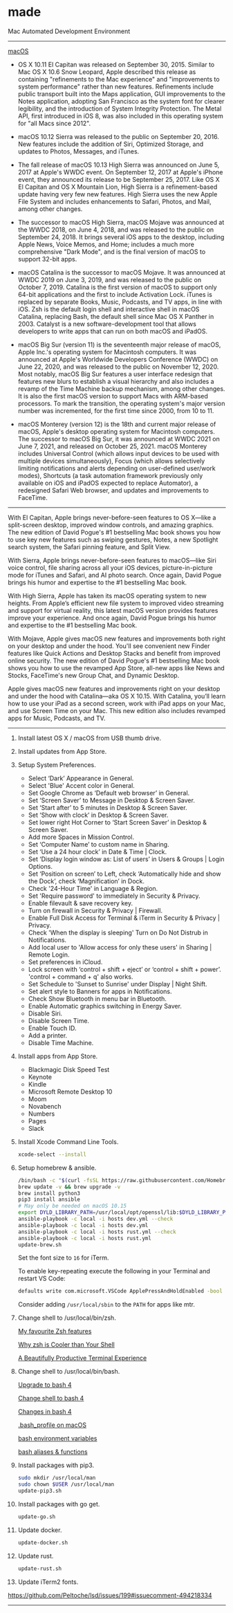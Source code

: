 # made

Mac Automated Development Environment

----

[macOS](https://en.wikipedia.org/wiki/MacOS)

* OS X 10.11 El Capitan was released on September 30, 2015. Similar to Mac OS X 10.6 Snow Leopard, Apple described this release as containing "refinements to the Mac experience" and "improvements to system performance" rather than new features. Refinements include public transport built into the Maps application, GUI improvements to the Notes application, adopting San Francisco as the system font for clearer legibility, and the introduction of System Integrity Protection. The Metal API, first introduced in iOS 8, was also included in this operating system for "all Macs since 2012".

* macOS 10.12 Sierra was released to the public on September 20, 2016. New features include the addition of Siri, Optimized Storage, and updates to Photos, Messages, and iTunes.

* The fall release of macOS 10.13 High Sierra was announced on June 5, 2017 at Apple's WWDC event. On September 12, 2017 at Apple's iPhone event, they announced its release to be September 25, 2017. Like OS X El Capitan and OS X Mountain Lion, High Sierra is a refinement-based update having very few new features. High Sierra uses the new Apple File System and includes enhancements to Safari, Photos, and Mail, among other changes.

* The successor to macOS High Sierra, macOS Mojave was announced at the WWDC 2018, on June 4, 2018, and was released to the public on September 24, 2018. It brings several iOS apps to the desktop, including Apple News, Voice Memos, and Home; includes a much more comprehensive "Dark Mode", and is the final version of macOS to support 32-bit apps.

* macOS Catalina is the successor to macOS Mojave. It was announced at WWDC 2019 on June 3, 2019, and was released to the public on October 7, 2019. Catalina is the first version of macOS to support only 64-bit applications and the first to include Activation Lock. iTunes is replaced by separate Books, Music, Podcasts, and TV apps, in line with iOS. Zsh is the default login shell and interactive shell in macOS Catalina, replacing Bash, the default shell since Mac OS X Panther in 2003. Catalyst is a new software-development tool that allows developers to write apps that can run on both macOS and iPadOS.

* macOS Big Sur (version 11) is the seventeenth major release of macOS, Apple Inc.'s operating system for Macintosh computers. It was announced at Apple's Worldwide Developers Conference (WWDC) on June 22, 2020, and was released to the public on November 12, 2020. Most notably, macOS Big Sur features a user interface redesign that features new blurs to establish a visual hierarchy and also includes a revamp of the Time Machine backup mechanism, among other changes. It is also the first macOS version to support Macs with ARM-based processors. To mark the transition, the operating system's major version number was incremented, for the first time since 2000, from 10 to 11.

* macOS Monterey (version 12) is the 18th and current major release of macOS, Apple's desktop operating system for Macintosh computers. The successor to macOS Big Sur, it was announced at WWDC 2021 on June 7, 2021, and released on October 25, 2021. macOS Monterey includes Universal Control (which allows input devices to be used with multiple devices simultaneously), Focus (which allows selectively limiting notifications and alerts depending on user-defined user/work modes), Shortcuts (a task automation framework previously only available on iOS and iPadOS expected to replace Automator), a redesigned Safari Web browser, and updates and improvements to FaceTime.

----

With El Capitan, Apple brings never-before-seen features to OS X—like a split-screen
desktop, improved window controls, and amazing graphics.  The new edition of David
Pogue's #1 bestselling Mac book shows you how to use key new features such as swiping
gestures, Notes, a new Spotlight search system, the Safari pinning feature, and Split View.

With Sierra, Apple brings never-before-seen features to macOS—like Siri voice control,
file sharing across all your iOS devices, picture-in-picture mode for iTunes and Safari,
and AI photo search. Once again, David Pogue brings his humor and expertise to the #1
bestselling Mac book.

With High Sierra, Apple has taken its macOS operating system to new heights. From
Apple’s efficient new file system to improved video streaming and support for virtual
reality, this latest macOS version provides features improve your experience. And once
again, David Pogue brings his humor and expertise to the #1 bestselling Mac book.

With Mojave, Apple gives macOS new features and improvements both right on your desktop and under the hood. You'll see convenient new Finder features like Quick Actions and Desktop Stacks and benefit from improved online security. The new edition of David Pogue's #1 bestselling Mac book shows you how to use the revamped App Store, all-new apps like News and Stocks, FaceTime's new Group Chat, and Dynamic Desktop.

Apple gives macOS new features and improvements right on your desktop and under the hood with Catalina—aka OS X 10.15. With Catalina, you’ll learn how to use your iPad as a second screen, work with iPad apps on your Mac, and use Screen Time on your Mac. This new edition also includes revamped apps for Music, Podcasts, and TV.

----

1. Install latest OS X / macOS from USB thumb drive.

2. Install updates from App Store.

3. Setup System Preferences.
   * Select ‘Dark’ Appearance in General.
   * Select 'Blue' Accent color in General.
   * Set Google Chrome as ‘Default web browser’ in General.
   * Set ‘Screen Saver’ to Message in Desktop & Screen Saver.
   * Set ‘Start after’ to 5 minutes in Desktop & Screen Saver.
   * Set ‘Show with clock’ in Desktop & Screen Saver.
   * Set lower right Hot Corner to ‘Start Screen Saver’ in Desktop & Screen Saver.
   * Add more Spaces in Mission Control.
   * Set ‘Computer Name’ to custom name in Sharing.
   * Set ‘Use a 24 hour clock’ in Date & Time | Clock.
   * Set ‘Display login window as: List of users’ in Users & Groups | Login Options.
   * Set ‘Position on screen’ to Left, check ‘Automatically hide and show the Dock’, check ‘Magnification’ in Dock.
   * Check '24-Hour Time' in Language & Region.
   * Set 'Require password' to immediately in Security & Privacy.
   * Enable filevault & save recovery key.
   * Turn on firewall in Security & Privacy | Firewall.
   * Enable Full Disk Access for Terminal & iTerm in Security & Privacy | Privacy.
   * Check 'When the display is sleeping' Turn on Do Not Distrub in Notifications.
   * Add local user to 'Allow access for only these users' in Sharing | Remote Login.
   * Set preferences in iCloud.
   * Lock screen with ‘control + shift + eject’ or ‘control + shift + power’. 'control + command + q' also works.
   * Set Schedule to 'Sunset to Sunrise' under Display | Night Shift.
   * Set alert style to Banners for apps in Notifications.
   * Check Show Bluetooth in menu bar in Bluetooth.
   * Enable Automatic graphics switching in Energy Saver.
   * Disable Siri.
   * Disable Screen Time.
   * Enable Touch ID.
   * Add a printer.
   * Disable Time Machine.

4. Install apps from App Store.
    * Blackmagic Disk Speed Test
    * Keynote
    * Kindle
    * Microsoft Remote Desktop 10
    * Moom
    * Novabench
    * Numbers
    * Pages
    * Slack

5. Install Xcode Command Line Tools.

    ```bash
    xcode-select --install
    ```

6. Setup homebrew & ansible.

    ```bash
    /bin/bash -c "$(curl -fsSL https://raw.githubusercontent.com/Homebrew/install/HEAD/install.sh)"
    brew update -v && brew upgrade -v
    brew install python3
    pip3 install ansible
    # May only be needed on macOS 10.15
    export DYLD_LIBRARY_PATH=/usr/local/opt/openssl/lib:$DYLD_LIBRARY_PATH
    ansible-playbook -c local -i hosts dev.yml --check
    ansible-playbook -c local -i hosts dev.yml
    ansible-playbook -c local -i hosts rust.yml --check
    ansible-playbook -c local -i hosts rust.yml
    update-brew.sh
    ```

    Set the font size to `16` for iTerm.

    To enable key-repeating execute the following in your Terminal and restart VS Code:

    ```bash
    defaults write com.microsoft.VSCode ApplePressAndHoldEnabled -bool false
    ```

    Consider adding `/usr/local/sbin` to the `PATH` for apps like mtr.

7. Change shell to /usr/local/bin/zsh.

    [My favourite Zsh features](https://code.joejag.com/2014/why-zsh.html)

    [Why zsh is Cooler than Your Shell](https://www.slideshare.net/brendon_jag/why-zsh-is-cooler-than-your-shell?next_slideshow=1)

    [A Beautifully Productive Terminal Experience](https://mikebuss.com/2014/02/02/a-beautiful-productive-terminal-experience/)

8. Change shell to /usr/local/bin/bash.

    [Upgrade to bash 4](http://clubmate.fi/upgrade-to-bash-4-in-mac-os-x/)

    [Change shell to bash 4](https://stackoverflow.com/questions/453236/how-to-set-my-default-shell-on-mac)

    [Changes in bash 4](http://tldp.org/LDP/abs/html/bashver4.html)

    [.bash_profile on macOS](https://scriptingosx.com/2017/04/about-bash_profile-and-bashrc-on-macos/)

    [bash environment variables](https://scriptingosx.com/2017/04/on-bash-environment-variables/)

    [bash aliases & functions](https://scriptingosx.com/2017/05/configuring-bash-with-aliases-and-functions/)

9. Install packages with pip3.

    ```bash
    sudo mkdir /usr/local/man
    sudo chown $USER /usr/local/man
    update-pip3.sh
    ```

10. Install packages with go get.

    ```bash
    update-go.sh
    ```

11. Update docker.

    ```bash
    update-docker.sh
    ```

12. Update rust.

    ```bash
    update-rust.sh
    ```

13. Update iTerm2 fonts.

<https://github.com/Peltoche/lsd/issues/199#issuecomment-494218334>

----
